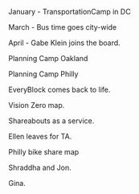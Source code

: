 January - TransportationCamp in DC

March - Bus time goes city-wide

April - Gabe Klein joins the board.

Planning Camp Oakland

Planning Camp Philly

EveryBlock comes back to life.

Vision Zero map.

Shareabouts as a service.

Ellen leaves for TA. 

Philly bike share map

Shraddha and Jon.

Gina.